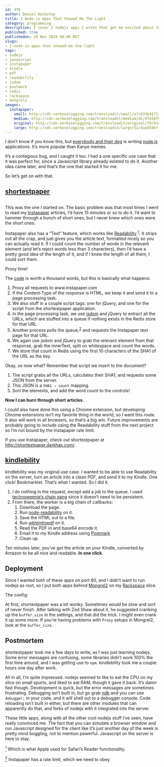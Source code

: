 ```yaml
--- 
id: 476
author: Daniel Huckstep
title: 2 Node.js Apps That Showed Me The Light
category: programming
description: I cover 2 nodejs apps I wrote that get me excited about Javascript on the server.
published: true
publishedon: 29 Nov 2010 08:00 MST
slugs: 
- 2-node-js-apps-that-showed-me-the-light
tags: 
- nodejs
- javascript
- instapaper
- kindle
- pdf
- readability
- jsdom
- postmark
- redis
- rackspace
- mongrel2
images: 
  instapaper: 
    small: http://cdn.verboselogging.com/transloadit/small/a7/635b4171faa83a0e9bf2023b22fb74/instapaper.png
    medium: http://cdn.verboselogging.com/transloadit/medium/d2/d7e58f0d48d1e89c6a694c982a7adc/instapaper.png
    original: http://cdn.verboselogging.com/transloadit/original/f9/42c5c2a7c91f025be4ed23b81a31b0/instapaper.png
    large: http://cdn.verboselogging.com/transloadit/large/51/daa55dbffaf15e77cb6a02c64004bb/instapaper.png
---
```

<p>I don&#8217;t know if you know this, but <a href="http://twitter.com/#!/search/nodejs">everybody and their dog</a> is writing <a href="http://nodejs.org/">node.js</a> applications. It&#8217;s more popular than Kanye memes.</p>
<p>It&#8217;s a contagious bug, and I caught it too. I had a one specific use case that it was perfect for, since a Javascript library already existed to do it. Another idea came later, and that&#8217;s the one that started it for me.</p>
<p>So let&#8217;s get on with that.</p>
<h2><a href="https://github.com/darkhelmet/shortestpaper">shortestpaper</a></h2>
<p><figure><a href="http://cdn.verboselogging.com/transloadit/original/f9/42c5c2a7c91f025be4ed23b81a31b0/instapaper.png"><img src="http://cdn.verboselogging.com/transloadit/medium/d2/d7e58f0d48d1e89c6a694c982a7adc/instapaper.png" class="fright bleft bbottom round medium" alt="" /></a></figure></p>
<p>This was the one I started on. The basic problem was that most times I went to read my <a href="http://www.instapaper.com/">Instapaper</a> articles, I&#8217;d have 15 minutes or so to do it. I&#8217;d want to hammer through a bunch of short ones, but I never knew which ones were the short ones.</p>
<p>Instapaper also has a &#8220;Text&#8221; feature, which works like <a href="http://lab.arc90.com/2009/03/02/readability/">Readability</a> <sup class="footnote" id="fnr1"><a href="#fn1">1</a></sup>. It strips out all the crap, and just gives you the article text, formatted nicely so you can actually read it. If I could count the number of words in the relevant element (and let&#8217;s reject words less than 3 characters), then I&#8217;d have a pretty good idea of the length of it, and if I knew the length of all them, I could sort them.</p>
<p>Proxy time!</p>
<p>The <a href="https://github.com/darkhelmet/shortestpaper">code</a> is worth a thousand words, but this is basically what happens:</p>
<ol>
	<li>Proxy all requests to www.instapaper.com</li>
	<li>If the Content-Type of the response is <span class="caps">HTML</span>, we keep it and send it to a page processing task.</li>
	<li>We also stuff in a couple script tags: one for jQuery, and one for the script from the shortestpaper application.</li>
	<li>In the page processing task, we use <a href="https://github.com/tmpvar/jsdom">jsdom</a> and jQuery to extract all the URLs, which are stuffed into a queue if nothing exists in the Redis store for that <span class="caps">URL</span>.</li>
	<li>Another process polls the queue,<sup class="footnote" id="fnr2"><a href="#fn2">2</a></sup> and requests the Instapaper text page for that <span class="caps">URL</span>.</li>
	<li>We again use jsdom and jQuery to grab the relevant element from that response, grab the innerText, split on whitespace and count the words.</li>
	<li>We store that count in Redis using the first 10 characters of the SHA1 of the <span class="caps">URL</span> as the key.</li>
</ol>
<p>Okay, so now what? Remember that script we insert to the document?</p>
<ol>
	<li>The script grabs all the URLs, calculates their SHA1, and requests some <span class="caps">JSON</span> from the server.</li>
	<li>This <span class="caps">JSON</span> is a <code>SHA1 ⇒ count</code> mapping.</li>
	<li>Sort the elements, and add the word count to the controls!</li>
</ol>
<p><strong>Now I can burn through short articles.</strong></p>
<p>I could also have done this using a Chrome extension, but developing Chrome extensions isn&#8217;t my favorite thing in the world, so I went this route. It also will work in all browsers, so that&#8217;s a big win. Future improvements are probably going to include using the Readability stuff from the next project so I&#8217;m not bound by the Instapaper rate limit.</p>
<p>If you use Instapaper, check out shortestpaper at <a href="http://shortestpaper.darkhax.com/">http://shortestpaper.darkhax.com/</a>.</p>
<h2><a href="https://github.com/darkhelmet/kindlebility">kindlebility</a></h2>
<p>kindlebility was my original use case. I wanted to be able to use Readability on the server, turn an article into a clean <span class="caps">PDF</span>, and send it to my Kindle. One click! Bookmarklet. That&#8217;s what I wanted. So I did it.</p>
<ol>
	<li>I do nothing in the request, except add a job to the queue. I used <a href="http://techno-weenie.net/2010/7/13/in-process-node-queues/">technoweenie&#8217;s chain gang</a> since it doesn&#8217;t need to be persistent.</li>
	<li>From there, the worker is a big chain of callbacks:
	<ol>
		<li>Download the page.</li>
		<li>Run <a href="https://github.com/arrix/node-readability">node-readability</a> on it.</li>
		<li>Save the <span class="caps">HTML</span> out to a file.</li>
		<li>Run <a href="http://code.google.com/p/wkhtmltopdf/">wkhtmltopdf</a> on it.</li>
		<li>Read the <span class="caps">PDF</span> in and base64 encode it.</li>
		<li>Email it to my Kindle address using <a href="http://postmarkapp.com/">Postmark</a></li>
		<li>Clean up.</li>
	</ol></li>
</ol>
<p>Ten minutes later, you&#8217;ve got the article on your Kindle, converted by Amazon to be all nice and readable. <strong>In one click.</strong></p>
<h2>Deployment</h2>
<p>Since I wanted both of these apps on port 80, and I didn&#8217;t want to run nodejs as root, so I put both apps behind <a href="http://mongrel2.org/home">Mongrel2</a> on my <a href="http://www.rackspacecloud.com/1348.html">Rackspace</a> slice.</p>
<p>The config:</p>
<script src="https://gist.github.com/717760.js?file=mongrel2.conf"></script><p>At first, shortestpaper was a bit wonky. Sometimes would be slow and sort of never finish. After talking with Zed Shaw about it, he suggested cranking up the <code>buffer_size</code> in the settings, and that did the trick. I might even crank it up some more. If you&#8217;re having problems with <code>Proxy</code> setups in Mongrel2, look at the <code>buffer_size</code>.</p>
<h2>Postmortem</h2>
<p>shortestpaper took me a few days to write, as I was just learning nodejs. Some error messages are confusing, some libraries didn&#8217;t work 100% the first time around, and I was getting use to <code>npm</code>. kindlebility took me a couple hours one day after work.</p>
<p>All in all, I&#8217;m quite impressed. nodejs seemed to like to eat the <span class="caps">CPU</span> on my slice on small spurts, and liked to eat <span class="caps">RAM</span>, though it gave it back. It&#8217;s damn fast though. Development is quick, but the error messages are sometimes frustrating. Debugging isn&#8217;t built in, but go grab <a href="https://github.com/smtlaissezfaire/ndb">ndb</a> and you can use <code>debugger;</code> in your code, and it will shell out to a debugger console. Code reloading isn&#8217;t built in either, but there are other modules that can apparently do that, and forks of nodejs with it integrated into the server.</p>
<p>These little apps, along with all the other cool nodejs stuff I&#8217;ve seen, have really convinced me. The fact that you can simulate a browser window and run Javascript designed for the client like it&#8217;s just another day of the week is pretty mind boggling, not to mention powerful. Javascript on the server is here to stay.</p>
<p class="footnote" id="fn1"><a href="#fnr1"><sup>1</sup></a> Which is what Apple used for Safari&#8217;s Reader functionality.</p>
<p class="footnote" id="fn2"><a href="#fnr2"><sup>2</sup></a> Instapaper has a rate limit, which we need to obey.</p>
